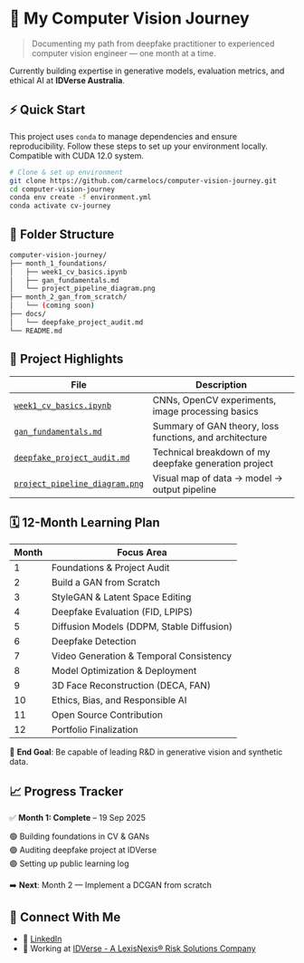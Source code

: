 # 🚀 My Computer Vision Journey

> Documenting my path from deepfake practitioner to experienced computer vision engineer — one month at a time.

Currently building expertise in generative models, evaluation metrics, and ethical AI at **IDVerse Australia**.

## ⚡ Quick Start

This project uses `conda` to manage dependencies and ensure reproducibility. Follow these steps to set up your environment locally. Compatible with CUDA 12.0 system.

```bash
# Clone & set up environment
git clone https://github.com/carmelocs/computer-vision-journey.git
cd computer-vision-journey
conda env create -f environment.yml
conda activate cv-journey
```

## 📂 Folder Structure

```bash
computer-vision-journey/
├── month_1_foundations/
│   ├── week1_cv_basics.ipynb
│   ├── gan_fundamentals.md
│   └── project_pipeline_diagram.png
├── month_2_gan_from_scratch/
│   └── (coming soon)
├── docs/
│   └── deepfake_project_audit.md
└── README.md
```

## 📂 Project Highlights

| File | Description |
|------|-------------|
| [`week1_cv_basics.ipynb`](./month_1_foundations/week1_cv_basics.ipynb) | CNNs, OpenCV experiments, image processing basics |
| [`gan_fundamentals.md`](./month_1_foundations/gan_fundamentals.md) | Summary of GAN theory, loss functions, and architecture |
| [`deepfake_project_audit.md`](./docs/deepfake_project_audit.md) | Technical breakdown of my deepfake generation project |
| [`project_pipeline_diagram.png`](./month_1_foundations/project_pipeline_diagram.png) | Visual map of data → model → output pipeline |

## 🗓️ 12-Month Learning Plan

| Month | Focus Area |
|------|------------|
| 1 | Foundations & Project Audit |
| 2 | Build a GAN from Scratch |
| 3 | StyleGAN & Latent Space Editing |
| 4 | Deepfake Evaluation (FID, LPIPS) |
| 5 | Diffusion Models (DDPM, Stable Diffusion) |
| 6 | Deepfake Detection |
| 7 | Video Generation & Temporal Consistency |
| 8 | Model Optimization & Deployment |
| 9 | 3D Face Reconstruction (DECA, FAN) |
| 10 | Ethics, Bias, and Responsible AI |
| 11 | Open Source Contribution |
| 12 | Portfolio Finalization |

🎯 **End Goal**: Be capable of leading R&D in generative vision and synthetic data.

## 📈 Progress Tracker

✅ **Month 1: Complete** – 19 Sep 2025

🟢 Building foundations in CV & GANs  
🟢 Auditing deepfake project at IDVerse  
🟢 Setting up public learning log

➡️ **Next**: Month 2 — Implement a DCGAN from scratch

## 🔗 Connect With Me

- 💼 [LinkedIn](https://www.linkedin.com/in/shawn-cheng-a41647105/)
- 🏢 Working at [IDVerse - A LexisNexis® Risk Solutions Company](https://risk.lexisnexis.com/global/en/products/idverse)

